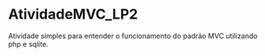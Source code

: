 # AtividadeMVC_LP2
Atividade simples para entender o funcionamento do padrão MVC utilizando php e sqlite.
